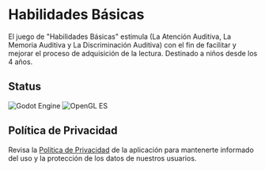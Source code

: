 # Habilidades Básicas

El juego de "Habilidades Básicas" estimula (La Atención Auditiva, La Memoria Auditiva y La Discriminación Auditiva) con el fin de facilitar y mejorar el proceso de adquisición de la lectura. Destinado a niños desde los 4 años.

## Status

![Godot Engine](https://img.shields.io/badge/Godot%20Engine-v3.2.1-blue)
![OpenGL ES](https://img.shields.io/badge/OpenGL%20ES-v3.0-blue)

## Política de Privacidad

Revisa la [Política de Privacidad](https://laloinsane.github.io/habilidades-basicas/index.html) de la aplicación para mantenerte informado del uso y la protección de los datos de nuestros usuarios.
